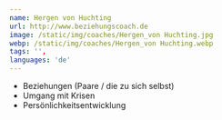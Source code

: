 ```yaml
---
name: Hergen von Huchting
url: http://www.beziehungscoach.de
image: /static/img/coaches/Hergen_von Huchting.jpg
webp: /static/img/coaches/Hergen_von Huchting.webp
tags: '',
languages: 'de'
---
```


<ul><li>Beziehungen (Paare / die zu sich selbst)</li><li>Umgang mit Krisen</li><li>Persönlichkeitsentwicklung&nbsp;</li></ul>